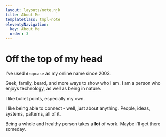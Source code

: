 ```yaml
---
layout: layouts/note.njk
title: About Me
templateClass: tmpl-note
eleventyNavigation:
  key: About Me
  order: 3
---
```


# Off the top of my head

I've used `dropcase` as my online name since 2003.

Geek, family, beard, and more ways to show who I am. I am a person who enjoys technology, as well as being in nature.

I like bullet points, especially my own.

I like being able to connect - well, just about anything. People, ideas, systems, patterns, all of it.

Being a whole and healthy person takes a __lot__ of work. Maybe I'll get there someday.
